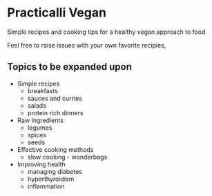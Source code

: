 # Practicalli Vegan

Simple recipes and cooking tips for a healthy vegan approach to food

Feel free to raise issues with your own favorite recipies,


## Topics to be expanded upon

* Simple recipes
  - breakfasts
  - sauces and curries
  - salads
  - protein rich dinners
* Raw Ingredients
  - legumes
  - spices
  - seeds
* Effective cooking methods
  - slow cooking - wonderbags
* Improving health
  - managing diabetes
  - hyperthyroidism
  - inflammation
